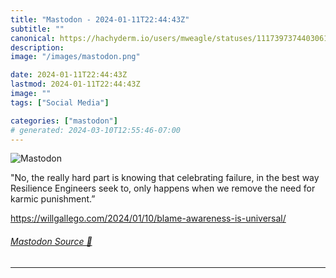 ```yaml
---
title: "Mastodon - 2024-01-11T22:44:43Z"
subtitle: ""
canonical: https://hachyderm.io/users/mweagle/statuses/111739737440306178
description:
image: "/images/mastodon.png"

date: 2024-01-11T22:44:43Z
lastmod: 2024-01-11T22:44:43Z
image: ""
tags: ["Social Media"]

categories: ["mastodon"]
# generated: 2024-03-10T12:55:46-07:00
---
```

![Mastodon](/images/mastodon.png)

<p>&quot;No, the really hard part is knowing that celebrating failure, in the best way Resilience Engineers seek to, only happens when we remove the need for karmic punishment.”</p><p><a href="https://willgallego.com/2024/01/10/blame-awareness-is-universal/" target="_blank" rel="nofollow noopener noreferrer" translate="no"><span class="invisible">https://</span><span class="ellipsis">willgallego.com/2024/01/10/bla</span><span class="invisible">me-awareness-is-universal/</span></a></p>


###### [Mastodon Source 🐘](https://hachyderm.io/@mweagle/111739737440306178)

___
